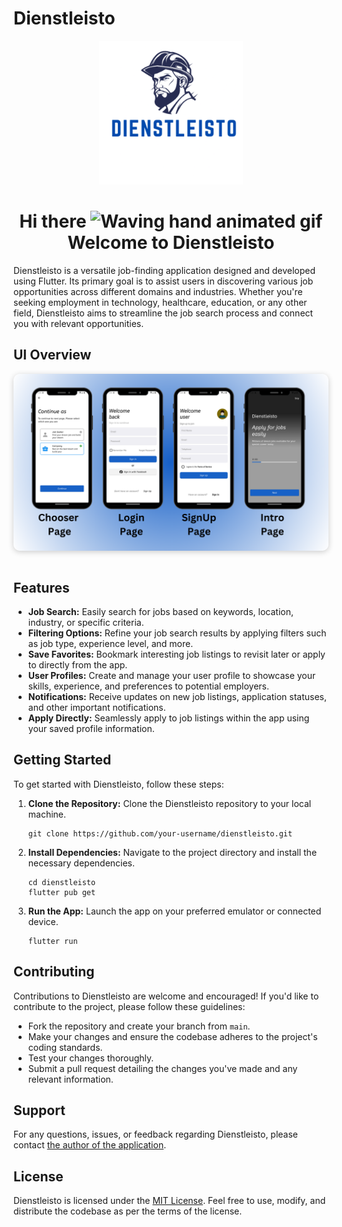 # Dienstleisto

<p align="center">
    <a herf="">
    <img src="/assets/ReadMe/fotor-2024031223487.png"   width="230px" height="230px">
    </a>
  <br>
</p>

<h1 align="center">
    Hi there
    <img src="https://raw.githubusercontent.com/nixin72/nixin72/master/wave.gif" 
         alt="Waving hand animated gif"
         height="35"
         width="35" />
     Welcome to Dienstleisto
</h1>

Dienstleisto is a versatile job-finding application designed and developed using Flutter. Its primary goal is to assist users in discovering various job opportunities across different domains and industries. Whether you're seeking employment in technology, healthcare, education, or any other field, Dienstleisto aims to streamline the job search process and connect you with relevant opportunities.

## UI Overview

<div style="display: flex; justify-content: center;">
  <div style="justify-content: center; align-items: center; border-radius: 10px; overflow: hidden; box-shadow: 0 2px 10px rgba(0, 0, 0, 0.2);">
    <img src="/assets/ReadMe/Dienstleisto Intro Screen.png" alt="Future Insight Preview" style="display: block; max-width: 100%; height: auto; border-radius: 10px;">
  </div>
</div>
<br>

## Features

- **Job Search:** Easily search for jobs based on keywords, location, industry, or specific criteria.
- **Filtering Options:** Refine your job search results by applying filters such as job type, experience level, and more.
- **Save Favorites:** Bookmark interesting job listings to revisit later or apply to directly from the app.
- **User Profiles:** Create and manage your user profile to showcase your skills, experience, and preferences to potential employers.
- **Notifications:** Receive updates on new job listings, application statuses, and other important notifications.
- **Apply Directly:** Seamlessly apply to job listings within the app using your saved profile information.

## Getting Started

To get started with Dienstleisto, follow these steps:

1. **Clone the Repository:** Clone the Dienstleisto repository to your local machine.

   ```
   git clone https://github.com/your-username/dienstleisto.git
   ```

2. **Install Dependencies:** Navigate to the project directory and install the necessary dependencies.

   ```
   cd dienstleisto
   flutter pub get
   ```

3. **Run the App:** Launch the app on your preferred emulator or connected device.

   ```
   flutter run
   ```

## Contributing

Contributions to Dienstleisto are welcome and encouraged! If you'd like to contribute to the project, please follow these guidelines:

- Fork the repository and create your branch from `main`.
- Make your changes and ensure the codebase adheres to the project's coding standards.
- Test your changes thoroughly.
- Submit a pull request detailing the changes you've made and any relevant information.

## Support

For any questions, issues, or feedback regarding Dienstleisto, please contact [the author of the application](mailto:99marafay@gmail.com).

## License

Dienstleisto is licensed under the [MIT License](LICENSE). Feel free to use, modify, and distribute the codebase as per the terms of the license.
